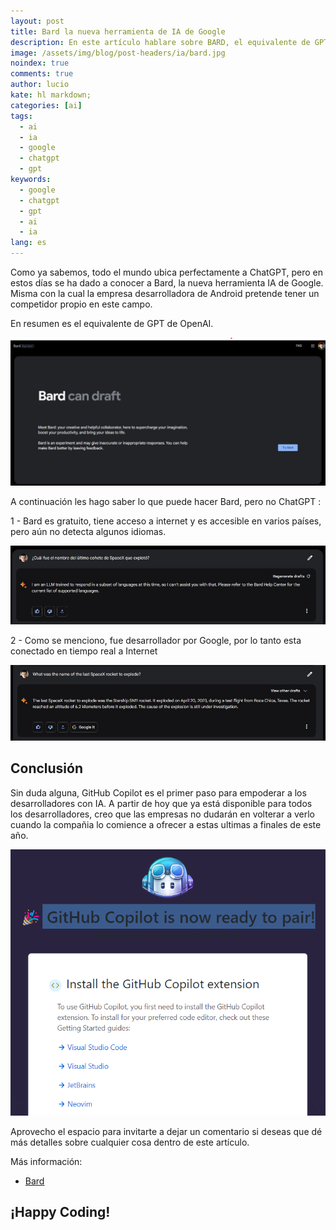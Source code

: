 ```yaml
---
layout: post
title: Bard la nueva herramienta de IA de Google
description: En este artículo hablare sobre BARD, el equivalente de GPT de Open AI pero de Google.
image: /assets/img/blog/post-headers/ia/bard.jpg
noindex: true
comments: true
author: lucio
kate: hl markdown;
categories: [ai]
tags:
  - ai
  - ia
  - google
  - chatgpt
  - gpt
keywords:
  - google
  - chatgpt
  - gpt
  - ai
  - ia
lang: es
---
```


Como ya sabemos, todo el mundo ubica perfectamente a ChatGPT, pero en estos días se ha dado a conocer a Bard, la nueva herramienta IA de Google. Misma con la cual la empresa desarrolladora de Android pretende tener un competidor propio en este campo.

En resumen es el equivalente de GPT de OpenAI.

![image](/assets/img/blog/tutorials/ai-bard/00.jpg)

A continuación les hago saber lo que puede hacer Bard, pero no ChatGPT :

1 - Bard es gratuito, tiene acceso a internet y es accesible en varios países, pero aún no detecta algunos idiomas.

![image](/assets/img/blog/tutorials/ai-bard/01.jpg)

2 - Como se menciono, fue desarrollador por Google, por lo tanto esta conectado en tiempo real a Internet

![image](/assets/img/blog/tutorials/ai-bard/02.jpg)

## Conclusión
Sin duda alguna, GitHub Copilot es el primer paso para empoderar a los desarrolladores con IA. A partir de hoy que ya está disponible para todos los desarrolladores, creo que las empresas no dudarán en volterar a verlo cuando la compañia lo comience a ofrecer a estas ultimas a finales de este año.

![image](/assets/img/blog/tutorials/github-copilot/04.png)

Aprovecho el espacio para invitarte a dejar un comentario si deseas que dé más detalles sobre cualquier cosa dentro de este artículo.

Más información:

- [Bard](https://bard.google.com/)

## ¡Happy Coding!